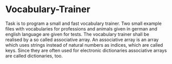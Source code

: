 # Vocabulary-Trainer
Task is to program a small and fast vocabulary trainer. Two small example files with vocabularies for professions and animals given in german and english language are given for tests. The vocabulary trainer shall be realised by a so called associative array. An associative array is an array which uses strings instead of natural numbers as indices, which are called keys. Since they are often used for electronic dictionaries associative arrays are called dictionaries, too.
